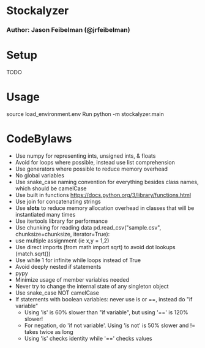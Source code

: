 # Stockalyzer
### Author: Jason Feibelman (@jrfeibelman)

# Setup

TODO

# Usage

source load_environment.env
Run python -m stockalyzer.main

# CodeBylaws

- Use numpy for representing ints, unsigned ints, & floats
- Avoid for loops where possible, instead use list comprehension
- Use generators where possible to reduce memory overhead
- No global variables
- Use snake_case naming convention for everything besides class names, which should be camelCase
- Use built in functions https://docs.python.org/3/library/functions.html
- Use join for concatenating strings
- Use __slots__ to reduce memory allocation overhead in classes that will be instantiated many times
- Use itertools library for performance
- Use chunking for reading data pd.read_csv("sample.csv", chunksize=chunksize, iterator=True):
- use multiple assignment (ie x,y = 1,2)
- Use direct imports (from math import sqrt) to avoid dot lookups (match.sqrt())
- Use while 1 for infinite while loops instead of True
- Avoid deeply nested if statements
- pypy
- Minimize usage of member variables needed
- Never try to change the internal state of any singleton object
- Use snake_case NOT camelCase
- If statements with boolean variables: never use is or ==, instead do "if variable"
    - Using 'is' is 60% slower than "if variable", but using '==' is 120% slower!
    - For negation, do 'if not variable'. Using 'is not' is 50% slower and != takes twice as long
    - Using 'is' checks identity while '==' checks values